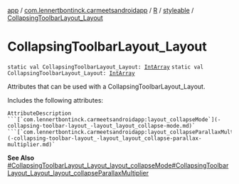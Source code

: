 [app](../../../index.md) / [com.lennertbontinck.carmeetsandroidapp](../../index.md) / [R](../index.md) / [styleable](index.md) / [CollapsingToolbarLayout_Layout](./-collapsing-toolbar-layout_-layout.md)

# CollapsingToolbarLayout_Layout

`static val CollapsingToolbarLayout_Layout: `[`IntArray`](https://kotlinlang.org/api/latest/jvm/stdlib/kotlin/-int-array/index.html)
`static val CollapsingToolbarLayout_Layout: `[`IntArray`](https://kotlinlang.org/api/latest/jvm/stdlib/kotlin/-int-array/index.html)

Attributes that can be used with a CollapsingToolbarLayout_Layout.

Includes the following attributes:

    AttributeDescription ```[`com.lennertbontinck.carmeetsandroidapp:layout_collapseMode`](-collapsing-toolbar-layout_-layout_layout_collapse-mode.md)` ```[`com.lennertbontinck.carmeetsandroidapp:layout_collapseParallaxMultiplier`](-collapsing-toolbar-layout_-layout_layout_collapse-parallax-multiplier.md)`

**See Also**
[#CollapsingToolbarLayout_Layout_layout_collapseMode](-collapsing-toolbar-layout_-layout_layout_collapse-mode.md)[#CollapsingToolbarLayout_Layout_layout_collapseParallaxMultiplier](-collapsing-toolbar-layout_-layout_layout_collapse-parallax-multiplier.md)

